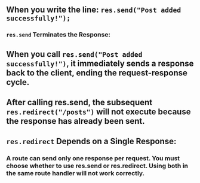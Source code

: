 ## When you write the line: `res.send("Post added successfully!");`

### `res.send` Terminates the Response:

## When you call `res.send("Post added successfully!")`, it immediately sends a response back to the client, ending the request-response cycle.

## After calling res.send, the subsequent `res.redirect("/posts")` will not execute because the response has already been sent.

## `res.redirect` Depends on a Single Response:

### A route can send only one response per request. You must choose whether to use res.send or res.redirect. Using both in the same route handler will not work correctly.
